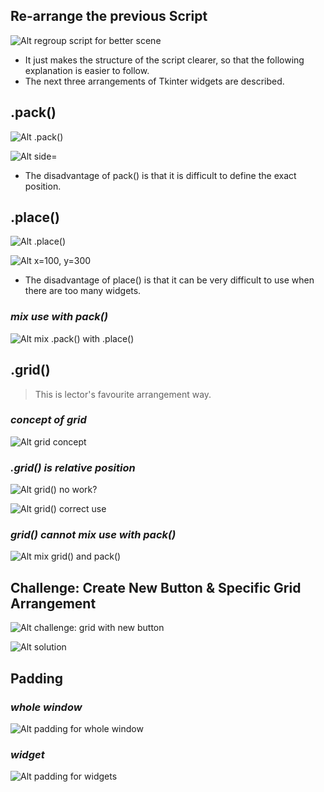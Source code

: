 ## **Re-arrange the previous Script**

![Alt regroup script for better scene](pic/01.jpg)

- It just makes the structure of the script clearer, so that the following explanation is easier to follow.
- The next three arrangements of Tkinter widgets are described.

## **.pack()**

![Alt .pack()](pic/02.jpg)

![Alt side=](pic/03.jpg)

- The disadvantage of pack() is that it is difficult to define the exact position.

## **.place()**

![Alt .place()](pic/04.jpg)

![Alt x=100, y=300](pic/05.jpg)

- The disadvantage of place() is that it can be very difficult to use when there are too many widgets.

### _mix use with pack()_

![Alt mix .pack() with .place()](pic/06.jpg)

## **.grid()**

> This is lector's favourite arrangement way.

### _concept of grid_

![Alt grid concept](pic/07.jpg)

### _.grid() is relative position_

![Alt grid() no work?](pic/08.jpg)

![Alt grid() correct use](pic/09.jpg)

### _grid() cannot mix use with pack()_

![Alt mix grid() and pack()](pic/10.jpg)

## **Challenge: Create New Button & Specific Grid Arrangement**

![Alt challenge: grid with new button](pic/11.jpg)

![Alt solution](pic/12.jpg)

## **Padding**

### _whole window_

![Alt padding for whole window](pic/13.jpg)

### _widget_

![Alt padding for widgets](pic/14.jpg)
